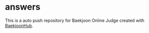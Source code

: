 # answers
This is a auto push repository for Baekjoon Online Judge created with [BaekjoonHub](https://github.com/BaekjoonHub/BaekjoonHub).
